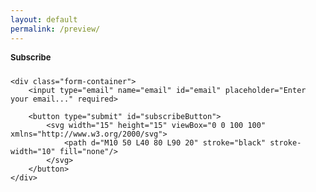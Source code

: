 ```yaml
---
layout: default
permalink: /preview/
---
```


<style>
    form {
        display: flex;
        flex-direction: column;
        font-family: Helvetica, sans-serif;
        padding-top: 10px;
        padding-bottom: 20px;
    }

    .form-container {
        display: flex;
        overflow: hidden;
    }

    input[type="email"] {
        flex: 1;
        padding: 5px;
        padding-left: 0px;
        font-size: 13px;
        border: none;
        outline: none;
        max-width: 150px;
    }

    button#subscribeButton {
        display: none;
        background-color: transparent;
        color: #000000;
        font-weight: bold;
        cursor: pointer;
        outline: none;
        font-family: Arial, serif;
        border: none;
    }
    .subscribe-section-header {
        font-weight: bold;
        font-size: 13px;
    } 
</style>

<div class="subscribe-section">
   <div class="subscribe-section-header">Subscribe</div>
<form action="https://buttondown.com/api/emails/embed-subscribe/TacticsJournal" 
      method="post" 
      target="_blank">

    <div class="form-container">
        <input type="email" name="email" id="email" placeholder="Enter your email..." required>

        <button type="submit" id="subscribeButton">
            <svg width="15" height="15" viewBox="0 0 100 100" xmlns="http://www.w3.org/2000/svg">
                <path d="M10 50 L40 80 L90 20" stroke="black" stroke-width="10" fill="none"/>
            </svg>
        </button>
    </div>
</form>
</div>

<script>
    document.getElementById("email").addEventListener("input", function() {
        let button = document.getElementById("subscribeButton");
        button.style.display = this.value.trim() !== "" ? "block" : "none";
    });
</script>